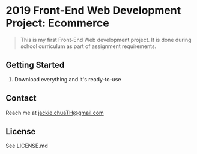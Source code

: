 # 2019 Front-End Web Development Project: Ecommerce
> This is my first Front-End Web development project. It is done during school curriculum as part of assignment requirements.

## Getting Started
1. Download everything and it's ready-to-use

## Contact
Reach me at jackie.chuaTH@gmail.com

## License
See LICENSE.md